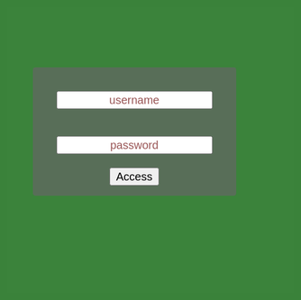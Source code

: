 <style>

body {
	background-attachment: fixed;
	color: #333;
}

.box {
	border-radius: 3px;
	background: rgba(101, 101, 101, 0.7); margin: auto; padding: 12px;
}

.lightbox {
	zoom: 1.5;
	position: fixed;
	top: 0;
	left: 0;
	width: 100%;
	height: 100%;
	background: rgba(10, 100, 10, 0.8);
	text-align: center;
	margin: auto;
}

div.horizontal {
	display: flex;
	justify-content: center;
	height: 100%;
}

div.vertical {
	display: flex;
	flex-direction: column;
	justify-content: center;
	width: 100%;
}

::-webkit-input-placeholder {
   color: #955;
   text-align: center;
}

::-moz-placeholder {
   color: #955;
   text-align: center;
}

:-ms-input-placeholder {
   color: #955;
   text-align: center;
}

</style>

<div id="loginbox" class="lightbox" >
	<div class="horizontal">
		<div class="vertical">
			<div class="box">
				<input style="margin: 16px; text-align: center;" id="username" type="text" placeholder="username" /> <br />
				<input style="margin: 16px; text-align: center;" id="password" type="password" placeholder="password" /> <br />
				<button id="loginbutton" type="button">Access</button>
				<p id="wrongPassword" style="display: none">wrong password</p>
			</div>
		</div>
	</div>
</div>

<script type="text/javascript" src="https://code.jquery.com/jquery-1.12.0.min.js"></script>

<script type="text/javascript">
	'use strict';class Sha1{static hash(msg,options){const defaults={msgFormat:'string',outFormat:'hex'};const opt=Object.assign(defaults,options);switch(opt.msgFormat){default:case 'string':msg=utf8Encode(msg);break;case 'hex-bytes':msg=hexBytesToString(msg);break;}
const K=[0x5a827999,0x6ed9eba1,0x8f1bbcdc,0xca62c1d6];const H=[0x67452301,0xefcdab89,0x98badcfe,0x10325476,0xc3d2e1f0];msg+=String.fromCharCode(0x80);const l=msg.length/4+2;const N=Math.ceil(l/16);const M=new Array(N);for(let i=0;i<N;i++){M[i]=new Array(16);for(let j=0;j<16;j++){M[i][j]=(msg.charCodeAt(i*64+j*4+0)<<24)|(msg.charCodeAt(i*64+j*4+1)<<16)|(msg.charCodeAt(i*64+j*4+2)<<8)|(msg.charCodeAt(i*64+j*4+3)<<0);}}
M[N-1][14]=((msg.length-1)*8)/Math.pow(2,32);M[N-1][14]=Math.floor(M[N-1][14]);M[N-1][15]=((msg.length-1)*8)&0xffffffff;for(let i=0;i<N;i++){const W=new Array(80);for(let t=0;t<16;t++)W[t]=M[i][t];for(let t=16;t<80;t++)W[t]=Sha1.ROTL(W[t-3]^W[t-8]^W[t-14]^W[t-16],1);let a=H[0],b=H[1],c=H[2],d=H[3],e=H[4];for(let t=0;t<80;t++){const s=Math.floor(t/20);const T=(Sha1.ROTL(a,5)+Sha1.f(s,b,c,d)+e+K[s]+W[t])>>>0;e=d;d=c;c=Sha1.ROTL(b,30)>>>0;b=a;a=T;}
H[0]=(H[0]+a)>>>0;H[1]=(H[1]+b)>>>0;H[2]=(H[2]+c)>>>0;H[3]=(H[3]+d)>>>0;H[4]=(H[4]+e)>>>0;}
for(let h=0;h<H.length;h++)H[h]=('00000000'+H[h].toString(16)).slice(-8);const separator=opt.outFormat=='hex-w'?' ':'';return H.join(separator);function utf8Encode(str){try{return new TextEncoder().encode(str,'utf-8').reduce((prev,curr)=>prev+String.fromCharCode(curr),'');}catch(e){return unescape(encodeURIComponent(str));}}
function hexBytesToString(hexStr){const str=hexStr.replace(' ','');return str==''?'':str.match(/.{2}/g).map(byte=>String.fromCharCode(parseInt(byte,16))).join('');}}
static f(s,x,y,z){switch(s){case 0:return(x&y)^(~x&z);case 1:return x^y^z;case 2:return(x&y)^(x&z)^(y&z);case 3:return x^y^z;}}
static ROTL(x,n){return(x<<n)|(x>>>(32-n));}}
if(typeof module!='undefined'&&module.exports)module.exports=Sha1;

try {
 console //does the console exist?
}
catch(e) { //if not...
 console = {}; //create a console object for IE
 console.log = function() {}; //add a log method to the new console object
 //add other console methods here if you need them
}

function loadPage(pwd) {
	var hash= pwd;
	hash= Sha1.hash(pwd);
	var url= hash + "/";
	$.ajax({
		url : url,
		dataType : "html",
		success : function(data) {
			console.log(url)
			location.protocol = "https:"
			window.location= url;
		},
		error : function(xhr, ajaxOptions, thrownError) {
						parent.location.hash= hash;
			//$("#wrongPassword").show();
			$("#password").attr("placeholder","wrong username/password");
			$("#password").val("");
		}
	});
}

function submit() {
	var target = $.trim($("#username").val()).toLowerCase()+$.trim($("#password").val()).toLowerCase()
	console.log(target);
	loadPage(target);
}

$("#loginbutton").on("click", function() {
	submit();
});
$("#password").keypress(function(e) {
	if (e.which == 13) {
		submit();
	}
});
//$("#username").focus();

</script>












